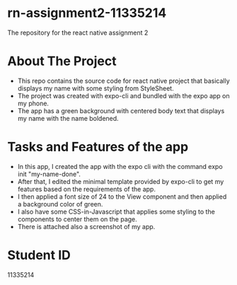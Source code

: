 # rn-assignment2-11335214

The repository for the react native assignment 2

# About The Project

- This repo contains the source code for react native project that basically displays my name with some styling from StyleSheet.
- The project was created with expo-cli and bundled with the expo app on my phone.
- The app has a green background with centered body text that displays my name with the name boldened.

# Tasks and Features of the app

- In this app, I created the app with the expo cli with the command expo init "my-name-done".
- After that, I edited the minimal template provided by expo-cli to get my features based on the requirements of the app.
- I then applied a font size of 24 to the View component and then applied a background color of green.
- I also have some CSS-in-Javascript that applies some styling to the components to center them on the page.
- There is attached also a screenshot of my app.

# Student ID

11335214
